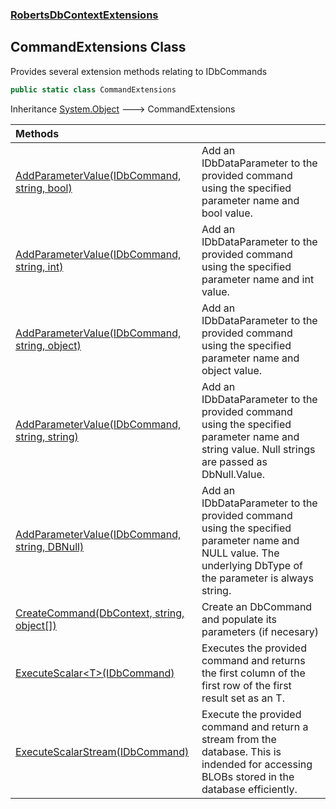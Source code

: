 ### [RobertsDbContextExtensions](RobertsDbContextExtensions 'RobertsDbContextExtensions')
## CommandExtensions Class
Provides several extension methods relating to IDbCommands
```csharp
public static class CommandExtensions
```

Inheritance [System.Object](https://docs.microsoft.com/en-us/dotnet/api/System.Object 'System.Object') &#129106; CommandExtensions  

| Methods | |
| :--- | :--- |
| [AddParameterValue(IDbCommand, string, bool)](CommandExtensions_AddParameterValue(IDbCommand_string_bool) 'RobertsDbContextExtensions.CommandExtensions.AddParameterValue(System.Data.IDbCommand, string, bool)') | Add an IDbDataParameter to the provided command using the specified parameter name and bool value.  |
| [AddParameterValue(IDbCommand, string, int)](CommandExtensions_AddParameterValue(IDbCommand_string_int) 'RobertsDbContextExtensions.CommandExtensions.AddParameterValue(System.Data.IDbCommand, string, int)') | Add an IDbDataParameter to the provided command using the specified parameter name and int value.  |
| [AddParameterValue(IDbCommand, string, object)](CommandExtensions_AddParameterValue(IDbCommand_string_object) 'RobertsDbContextExtensions.CommandExtensions.AddParameterValue(System.Data.IDbCommand, string, object)') | Add an IDbDataParameter to the provided command using the specified parameter name and object value.  |
| [AddParameterValue(IDbCommand, string, string)](CommandExtensions_AddParameterValue(IDbCommand_string_string) 'RobertsDbContextExtensions.CommandExtensions.AddParameterValue(System.Data.IDbCommand, string, string)') | Add an IDbDataParameter to the provided command using the specified parameter name and string value. Null strings are passed as DbNull.Value.  |
| [AddParameterValue(IDbCommand, string, DBNull)](CommandExtensions_AddParameterValue(IDbCommand_string_DBNull) 'RobertsDbContextExtensions.CommandExtensions.AddParameterValue(System.Data.IDbCommand, string, System.DBNull)') | Add an IDbDataParameter to the provided command using the specified parameter name and NULL value. The underlying DbType of the parameter is always string.  |
| [CreateCommand(DbContext, string, object[])](CommandExtensions_CreateCommand(DbContext_string_object__) 'RobertsDbContextExtensions.CommandExtensions.CreateCommand(Microsoft.EntityFrameworkCore.DbContext, string, object[])') | Create an DbCommand and populate its parameters (if necesary)  |
| [ExecuteScalar&lt;T&gt;(IDbCommand)](CommandExtensions_ExecuteScalar_T_(IDbCommand) 'RobertsDbContextExtensions.CommandExtensions.ExecuteScalar&lt;T&gt;(System.Data.IDbCommand)') | Executes the provided command and returns the first column of the first row of the first result set as an T.  |
| [ExecuteScalarStream(IDbCommand)](CommandExtensions_ExecuteScalarStream(IDbCommand) 'RobertsDbContextExtensions.CommandExtensions.ExecuteScalarStream(System.Data.IDbCommand)') | Execute the provided command and return a stream from the database. This is indended for accessing BLOBs stored in the database efficiently.  |
